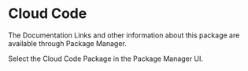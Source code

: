 # Cloud Code

The Documentation Links and other information about this package are available through Package Manager.

Select the Cloud Code Package in the Package Manager UI.